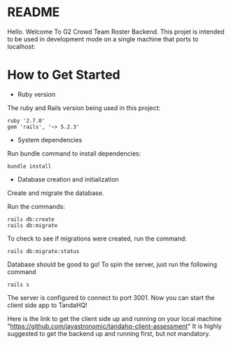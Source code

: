 # README

Hello. Welcome To G2 Crowd Team Roster Backend. This projet is intended to be used in development mode on a single machine that ports to localhost:

# How to Get Started

- Ruby version

The ruby and Rails version being used in this project:

```
ruby '2.7.0'
gem 'rails', '~> 5.2.3'
```

- System dependencies

Run bundle command to install dependencies:

```
bundle install
```

- Database creation and initialization

Create and migrate the database.

Run the commands:

```
rails db:create
rails db:migrate
```

To check to see if migrations were created, run the command:

```
rails db:migrate:status
```

Database should be good to go!
To spin the server, just run the following command

```
rails s
```

The server is configured to connect to port 3001.
Now you can start the client side app to TandaHQ!

Here is the link to get the client side up and running on your local machine "https://github.com/jayastronomic/tandahq-client-assessment"
It is highly suggested to get the backend up and running first, but not mandatory.
